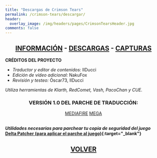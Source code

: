 ```yaml
---
title: "Descargas de Crimson Tears"
permalink: /crimson-tears/descargar/
header:
  overlay_image: /img/headers/pages/CrimsonTearsHeader.jpg
comments: false
---
```


<h2 style="text-align: center;"><strong><a href="/crimson-tears/informacion/">INFORMACIÓN</a> - <a href="/crimson-tears/descargar/">DESCARGAS</a> - <a href="/crimson-tears/capturas/">CAPTURAS</a></strong></h2>

**CRÉDITOS DEL PROYECTO**
 - *Traductor y editor de contenidos:* IlDucci  
 - *Edición de vídeo adicional:* NakuFox  
 - *Revisión y testeo:* Óscar73, IlDucci  

*Utiliza herramientas de Klarth, RedComet, Vash, PacoChan y CUE.*

<h3 style="text-align: center;">VERSIÓN 1.0 DEL PARCHE DE TRADUCCIÓN:</h3>

<center>
<a href="https://www.mediafire.com/file/5n4e0owmvoodbq3/CTEARS-ESP-TIOVICTOR-V1.0.7z/file" class="btn btn--primary btn--x-large" target="_blank">MEDIAFIRE</a> <a href="https://mega.nz/file/MQMAEIqL#gS-E2_lXlM6hytBzP2w5YoQ7LQ-9TZx_IoexrmZjZxA" class="btn btn--primary btn--x-large" target="_blank">MEGA</a>
</center><br>

_**Utilidades necesarias para parchear tu copia de seguridad del juego**_  
**[Delta Patcher (para aplicar el parche al juego)](https://github.com/marco-calautti/DeltaPatcher/releases){:target="_blank"}**

<h2 style="text-align: center;"><a href="/crimson-tears/"><strong>VOLVER</strong></a></h2>


